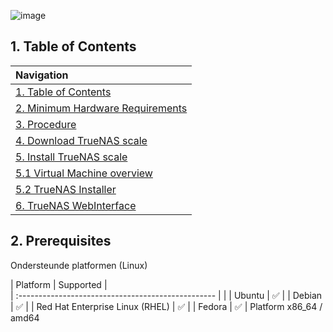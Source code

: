 ![image](https://github.com/michaelthielemans/ProjectHosting/assets/119003253/6ce42726-73f1-466c-9075-a90863f076e0)

## 1. Table of Contents 

| Navigation |             
| :-------------------------------------------------  |
| [1. Table of Contents](#1-table-of-contents)             |
| [2. Minimum Hardware Requirements](#2-minimum-hardware-requirements)  |
| [3. Procedure](#3-procedure)                     |
| [4. Download TrueNAS scale](#4-download-truenas-scale)       |
| [5. Install TrueNAS scale](#5-install-truenas-scale)         |
| [5.1 Virtual Machine overview](#51-virtual-machine-overview)     |
| [5.2 TrueNAS Installer](#52-truenas-installer)           |
| [6. TrueNAS WebInterface](#6-truenas-webinterface)         |


## 2. Prerequisites

Ondersteunde platformen (Linux) 

| Platform | Supported |           
| :-------------------------------------------------  | |
|     Ubuntu       | ✅ |
|     Debian       | ✅ |
|    Red Hat Enterprise Linux (RHEL)        | ✅ |
|      Fedora     | ✅ |
Platform	x86_64 / amd64
	
	
	
	
